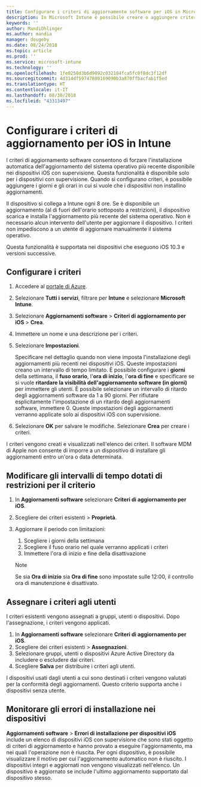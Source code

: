```yaml
---
title: Configurare i criteri di aggiornamento software per iOS in Microsoft Intune - Azure | Microsoft Docs
description: In Microsoft Intune è possibile creare o aggiungere criteri di configurazione per limitare l'installazione automatica di aggiornamenti software nei dispositivi iOS gestiti da o sotto la supervisione di Intune. È possibile scegliere la data e ora in cui l'installazione degli aggiornamenti non verrà effettuata. È anche possibile assegnare questi criteri a gruppi, utenti o dispositivi e verificare la presenza di eventuali errori di installazione.
keywords: ''
author: MandiOhlinger
ms.author: mandia
manager: dougeby
ms.date: 08/24/2018
ms.topic: article
ms.prod: ''
ms.service: microsoft-intune
ms.technology: ''
ms.openlocfilehash: 1fe0258d3b6d9092c032184fca5fc0f8dc3f12df
ms.sourcegitcommit: 4d314df59747800169090b3a870ffbacfab1f5ed
ms.translationtype: HT
ms.contentlocale: it-IT
ms.lasthandoff: 08/30/2018
ms.locfileid: "43313497"
---
```

# <a name="configure-ios-update-policies-in-intune"></a>Configurare i criteri di aggiornamento per iOS in Intune

I criteri di aggiornamento software consentono di forzare l'installazione automatica dell'aggiornamento del sistema operativo più recente disponibile nei dispositivi iOS con supervisione. Questa funzionalità è disponibile solo per i dispositivi con supervisione. Quando si configurano criteri, è possibile aggiungere i giorni e gli orari in cui si vuole che i dispositivi non installino aggiornamenti. 

Il dispositivo si collega a Intune ogni 8 ore. Se è disponibile un aggiornamento (al di fuori dell'orario sottoposto a restrizioni), il dispositivo scarica e installa l'aggiornamento più recente del sistema operativo. Non è necessario alcun intervento dell'utente per aggiornare il dispositivo. I criteri non impediscono a un utente di aggiornare manualmente il sistema operativo.

Questa funzionalità è supportata nei dispositivi che eseguono iOS 10.3 e versioni successive.

## <a name="configure-the-policy"></a>Configurare i criteri
1. Accedere al [portale di Azure](https://portal.azure.com).
2. Selezionare **Tutti i servizi**, filtrare per **Intune** e selezionare **Microsoft Intune**.
3. Selezionare **Aggiornamenti software** > **Criteri di aggiornamento per iOS** > **Crea**.
4. Immettere un nome e una descrizione per i criteri.
5. Selezionare **Impostazioni**. 

    Specificare nel dettaglio quando non viene imposta l'installazione degli aggiornamenti più recenti nei dispositivi iOS. Queste impostazioni creano un intervallo di tempo limitato. È possibile configurare i **giorni** della settimana, il **fuso orario**, l'**ora di inizio**, l'**ora di fine** e specificare se si vuole **ritardare la visibilità dell'aggiornamento software (in giorni)** per immettere gli utenti. È possibile selezionare un intervallo di ritardo degli aggiornamenti software da 1 a 90 giorni. Per rifiutare esplicitamente l'impostazione di un ritardo degli aggiornamenti software, immettere 0. Queste impostazioni degli aggiornamenti verranno applicate solo ai dispositivi iOS con supervisione.

6. Selezionare **OK** per salvare le modifiche. Selezionare **Crea** per creare i criteri.

I criteri vengono creati e visualizzati nell'elenco dei criteri. Il software MDM di Apple non consente di imporre a un dispositivo di installare gli aggiornamenti entro un'ora o data determinata. 

## <a name="change-the-restricted-times-for-the-policy"></a>Modificare gli intervalli di tempo dotati di restrizioni per il criterio

1. In **Aggiornamenti software** selezionare **Criteri di aggiornamento per iOS**.
2. Scegliere dei criteri esistenti > **Proprietà**.
3. Aggiornare il periodo con limitazioni:

    1. Scegliere i giorni della settimana
    2. Scegliere il fuso orario nel quale verranno applicati i criteri
    3. Immettere l'ora di inizio e fine della disattivazione

    > [!NOTE]
    > Se sia **Ora di inizio** sia **Ora di fine** sono impostate sulle 12:00, il controllo ora di manutenzione è disattivato.

## <a name="assign-the-policy-to-users"></a>Assegnare i criteri agli utenti

I criteri esistenti vengono assegnati a gruppi, utenti o dispositivi. Dopo l'assegnazione, i criteri vengono applicati.

1. In **Aggiornamenti software** selezionare **Criteri di aggiornamento per iOS**.
2. Scegliere dei criteri esistenti > **Assegnazioni**. 
3. Selezionare gruppi, utenti o dispositivi Azure Active Directory da includere o escludere dai criteri.
4. Scegliere **Salva** per distribuire i criteri agli utenti.

I dispositivi usati dagli utenti a cui sono destinati i criteri vengono valutati per la conformità degli aggiornamenti. Questo criterio supporta anche i dispositivi senza utente.

## <a name="monitor-device-installation-failures"></a>Monitorare gli errori di installazione nei dispositivi
<!-- 1352223 -->
**Aggiornamenti software** > **Errori di installazione per dispositivi iOS** include un elenco di dispositivi iOS con supervisione che sono stati oggetto di criteri di aggiornamento e hanno provato a eseguire l'aggiornamento, ma nei quali l'operazione non è riuscita. Per ogni dispositivo, è possibile visualizzare il motivo per cui l'aggiornamento automatico non è riuscito. I dispositivi integri e aggiornati non vengono visualizzati nell'elenco. Un dispositivo è aggiornato se include l'ultimo aggiornamento supportato dal dispositivo stesso.

